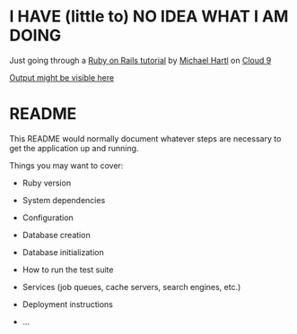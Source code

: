 # I HAVE (little to) NO IDEA WHAT I AM DOING

Just going through a [Ruby on Rails tutorial](https://www.railstutorial.org/book/beginning) by [Michael Hartl](http://www.michaelhartl.com/) on [Cloud 9](https://c9.io)

[Output might be visible here](https://rails-tutorial-thunderrabbit.c9users.io/)


# README

This README would normally document whatever steps are necessary to get the
application up and running.

Things you may want to cover:

* Ruby version

* System dependencies

* Configuration

* Database creation

* Database initialization

* How to run the test suite

* Services (job queues, cache servers, search engines, etc.)

* Deployment instructions

* ...
